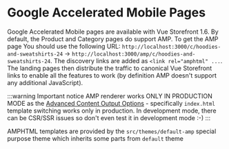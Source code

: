 # Google Accelerated Mobile Pages

Google Accelerated Mobile pages are available with Vue Storefront 1.6. By default, the Product and Category pages do support AMP. To get the AMP page You should use the following URL:
`http://localhost:3000/c/hoodies-and-sweatshirts-24` -> `http://localhost:3000/amp/c/hoodies-and-sweatshirts-24`.
The discovery links are added as `<link rel="amphtml" ...`. The landing pages then distribute the traffic to canonical Vue Storefront links to enable all the features to work (by definition AMP doesn't support any additional JavaScript).

:::warning Important notice
AMP renderer works ONLY IN PRODUCTION MODE as the [Advanced Content Output Options](https://github.com/DivanteLtd/vue-storefront/blob/develop/doc/Layouts%20and%20advanced%20output%20operations.md) - specifically `index.html` template switching works only in production. In development mode, there can be CSR/SSR issues so don't even test it in development mode :-)
:::

AMPHTML templates are provided by the `src/themes/default-amp` special purpose theme which inherits some parts from `default` theme
